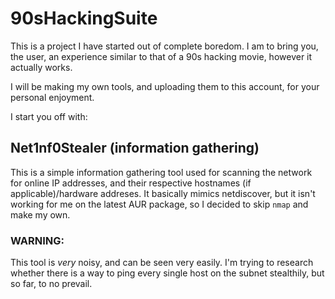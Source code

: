# 90sHackingSuite

This is a project I have started out of complete boredom. I am to bring you, the user, an experience similar to that of a 90s hacking movie, however it actually works.

I will be making my own tools, and uploading them to this account, for your personal enjoyment.

I start you off with:
## Net1nf0Stealer (information gathering)

This is a simple information gathering tool used for scanning the network for online IP addresses, and their respective hostnames (if applicable)/hardware addreses. It basically mimics netdiscover, but it isn't working for me on the latest AUR package, so I decided to skip `nmap` and make my own.

### <b>WARNING:</b>
This tool is <i>very</i> noisy, and can be seen very easily. I'm trying to research whether there is a way to ping every single host on the subnet stealthily, but so far, to no prevail.
